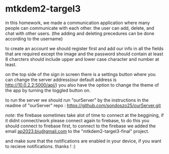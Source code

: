 # mtkdem2-targel3
in this homework, we made a communication application where many people can communicate with each other.
the user can add, delete, and chat with other users.
(the adding and deleting precedures can be done according to the username)

to create an account we should register first and add our info in all the fields that are required except the image 
and the password should contain at least 8 charcters should include upper and lower case character and number at least. 


on the top side of the sign in screen there is a settings button where you can change the server address(our default address is http://10.0.2.2:5000/api/)
you also have the option to change the theme of the app by turning the toggled button on.

to run the server we should run "ourServer" by the instructions in the readme of "ourServer"  repo : https://github.com/sondoszo25/ourServer.git



*note*: the firebase sometimes take alot of time to connect at the beggining, if it didnt connect/work please connect again to firebase, to do this
you should connect to firebase first, to connect to the firebase we added the email ap2023.biu@gmail.com to the "mtkdem2-targel3-final" project.

and make sure that the notifications are enabled in your device, if you want to recieve notifications.
thanks ! :)
